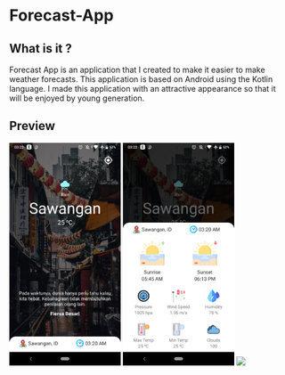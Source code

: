 # Forecast-App 

## What is it ?
Forecast App is an application that I created to make it easier to make weather forecasts. This application is based on Android using the Kotlin language. I made this application with an attractive appearance so that it will be enjoyed by young generation.

## Preview
<img src="./preview/preview-1.png" width="200" />
<img src="./preview/preview-2.png" width="200" />

<img src="./preview/preview-3.gif" width="400" />

